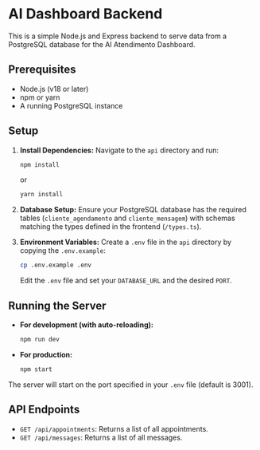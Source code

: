 # AI Dashboard Backend

This is a simple Node.js and Express backend to serve data from a PostgreSQL database for the AI Atendimento Dashboard.

## Prerequisites

- Node.js (v18 or later)
- npm or yarn
- A running PostgreSQL instance

## Setup

1.  **Install Dependencies:**
    Navigate to the `api` directory and run:
    ```bash
    npm install
    ```
    or
    ```bash
    yarn install
    ```

2.  **Database Setup:**
    Ensure your PostgreSQL database has the required tables (`cliente_agendamento` and `cliente_mensagem`) with schemas matching the types defined in the frontend (`/types.ts`).

3.  **Environment Variables:**
    Create a `.env` file in the `api` directory by copying the `.env.example`:
    ```bash
    cp .env.example .env
    ```
    Edit the `.env` file and set your `DATABASE_URL` and the desired `PORT`.

## Running the Server

-   **For development (with auto-reloading):**
    ```bash
    npm run dev
    ```
-   **For production:**
    ```bash
    npm start
    ```

The server will start on the port specified in your `.env` file (default is 3001).

## API Endpoints

-   `GET /api/appointments`: Returns a list of all appointments.
-   `GET /api/messages`: Returns a list of all messages.
